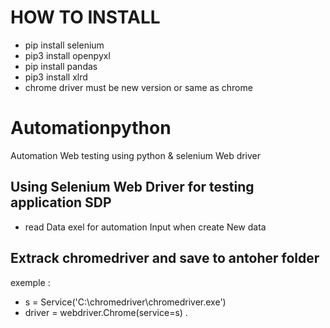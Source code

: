 # HOW TO INSTALL
-  pip install selenium
-  pip3 install openpyxl
-  pip install pandas
-  pip3 install xlrd
-  chrome driver must be new version or same as chrome

# Automationpython
Automation Web testing using python &amp; selenium Web driver

## Using Selenium Web Driver for testing application SDP
- read  Data exel for automation Input when create New data 

## Extrack chromedriver and save to antoher folder
exemple :
- s = Service('C:\chromedriver\chromedriver.exe')
- driver = webdriver.Chrome(service=s)
.
